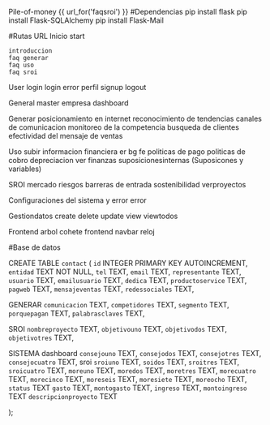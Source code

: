 Pile-of-money
{{ url_for('faqsroi') }}
#Dependencias
pip install flask
pip install Flask-SQLAlchemy
pip install Flask-Mail


#Rutas URL
Inicio start

    introduccion
    faq generar
    faq uso
    faq sroi

User
    login
    login error
    perfil
    signup
    logout

General
    master
    empresa
    dashboard

Generar
    posicionamiento en internet
    reconocimiento de tendencias
    canales de comunicacion
    monitoreo de la competencia
    busqueda de clientes
    efectividad del mensaje de ventas

Uso
    subir informacion financiera
    er
    bg
    fe
    politicas de pago
    politicas de cobro
    depreciacion 
    ver finanzas
    suposicionesinternas (Suposicones y variables)


SROI
    mercado
    riesgos 
    barreras de entrada
    sostenibilidad
    verproyectos 


Configuraciones del sistema y error
    error

Gestiondatos
    create
    delete
    update
    view
    viewtodos

Frontend
    arbol
    cohete
    frontend
    navbar
    reloj


#Base de datos

CREATE TABLE `contact` (
	`id`	INTEGER PRIMARY KEY AUTOINCREMENT,
	`entidad`	TEXT NOT NULL,
	`tel`	TEXT,
	`email`	TEXT,
	`representante`	TEXT,
	`usuario`	TEXT,
	`emailusuario`	TEXT,
	`dedica`	TEXT,
	`productoservice`	TEXT,
	`pagweb`	TEXT,
	`mensajeventas`	TEXT,
	`redessociales`	TEXT,

GENERAR
	`comunicacion`	TEXT,
	`competidores`	TEXT,
    `segmento`	TEXT,
	`porquepagan`	TEXT,
	`palabrasclaves`	TEXT,

SROI
	`nombreproyecto`	TEXT,
	`objetivouno`	TEXT,
	`objetivodos`	TEXT,
	`objetivotres`	TEXT,

SISTEMA
dashboard
	`consejouno`	TEXT,
	`consejodos`	TEXT,
	`consejotres`	TEXT,
	`consejocuatro`	TEXT,
sroi
	`sroiuno`	TEXT,
	`soidos`	TEXT,
	`sroitres`	TEXT,
	`sroicuatro`	TEXT,
	`moreuno`	TEXT,
	`moredos`	TEXT,
	`moretres`	TEXT,
	`morecuatro`	TEXT,
	`morecinco`	TEXT,
	`moreseis`	TEXT,
	`moresiete`	TEXT,
	`moreocho`	TEXT,
  	`status`	TEXT
    `gasto`	TEXT,
	`montogasto`	TEXT,
	`ingreso`	TEXT,
	`montoingreso`	TEXT
  	`descripcionproyecto`	TEXT

);